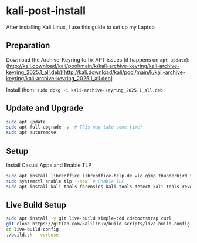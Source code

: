 # kali-post-install
After installing Kali Linux, I use this guide to set up my Laptop

## Preparation
Download the Archive-Keyring to fix APT issues (if happens on `apt update`): (http://kali.download/kali/pool/main/k/kali-archive-keyring/kali-archive-keyring_2025.1_all.deb)[http://kali.download/kali/pool/main/k/kali-archive-keyring/kali-archive-keyring_2025.1_all.deb]

Install them: `sudo dpkg -i kali-archive-keyring_2025.1_all.deb`

## Update and Upgrade
```bash
sudo apt update
sudo apt full-upgrade -y  # This may take some time!
sudo apt autoremove
```
## Setup

Install Casual Apps and Enable TLP
```bash
sudo apt install libreoffice libreoffice-help-de vlc gimp thunderbird file-roller evince gnome-calculator gnome-disk-utility baobab git gedit tlp tlp-rdw powertop code-oss
sudo systemctl enable tlp --now  # Enable TLP
sudo apt install kali-tools-forensics kali-tools-detect kali-tools-reverse-engineering kali-tools-social-engineering kali-tools-top10 kali-tools-windows-resources kali-tools-recover kali-tools-reporting kali-tools-protect kali-tools-information-gathering kali-community-wallpapers kali-legacy-wallpapers 
```

## Live Build Setup
```bash
sudo apt install -y git live-build simple-cdd cdebootstrap curl
git clone https://gitlab.com/kalilinux/build-scripts/live-build-config.git
cd live-build-config
./build.sh --verbose
```
